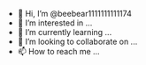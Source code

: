 - 👋 Hi, I’m @beebear1111111111174
- 👀 I’m interested in ...
- 🌱 I’m currently learning ...
- 💞️ I’m looking to collaborate on ...
- 📫 How to reach me ...

<!---
beebear1111111111174/beebear1111111111174 is a ✨ special ✨ repository because its `README.md` (this file) appears on your GitHub profile.
You can click the Preview link to take a look at your changes.
--->

